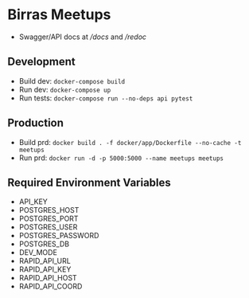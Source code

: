 # Birras Meetups

- Swagger/API docs at _/docs_ and _/redoc_

## Development
- Build dev: `docker-compose build`
- Run dev: `docker-compose up`
- Run tests: `docker-compose run --no-deps api pytest`

## Production
- Build prd: `docker build . -f docker/app/Dockerfile --no-cache -t meetups`
- Run prd: `docker run -d -p 5000:5000 --name meetups meetups`

## Required Environment Variables
- API_KEY
- POSTGRES_HOST
- POSTGRES_PORT
- POSTGRES_USER
- POSTGRES_PASSWORD
- POSTGRES_DB
- DEV_MODE
- RAPID_API_URL
- RAPID_API_KEY
- RAPID_API_HOST
- RAPID_API_COORD